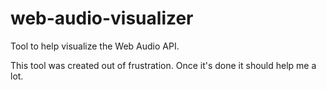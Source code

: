 # web-audio-visualizer
Tool to help visualize the Web Audio API.

This tool was created out of frustration. Once it's done it should help me a lot.
